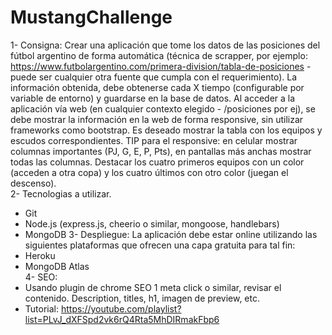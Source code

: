 # MustangChallenge
1- Consigna:
Crear una aplicación que tome los datos de las posiciones del fútbol argentino de forma
automática (técnica de scrapper, por ejemplo:
https://www.futbolargentino.com/primera-division/tabla-de-posiciones - puede ser cualquier otra
fuente que cumpla con el requerimiento).
La información obtenida, debe obtenerse cada X tiempo (configurable por variable de entorno)
y guardarse en la base de datos.
Al acceder a la aplicación vía web (en cualquier contexto elegido - /posiciones por ej), se debe
mostrar la información en la web de forma responsive, sin utilizar frameworks como bootstrap.
Es deseado mostrar la tabla con los equipos y escudos correspondientes.
TIP para el responsive: en celular mostrar columnas importantes (PJ, G, E, P, Pts), en pantallas
más anchas mostrar todas las columnas.
Destacar los cuatro primeros equipos con un color (acceden a otra copa) y los cuatro últimos
con otro color (juegan el descenso).<br>
2- Tecnologias a utilizar.
- Git
- Node.js (express.js, cheerio o similar, mongoose, handlebars)
- MongoDB
3- Despliegue:
La aplicación debe estar online utilizando las siguientes plataformas que ofrecen una capa
gratuita para tal fin:
- Heroku
- MongoDB Atlas <br>
4- SEO:
- Usando plugin de chrome SEO 1 meta click o similar, revisar el contenido. Description,
titles, h1, imagen de preview, etc.
- Tutorial: https://youtube.com/playlist?list=PLvJ_dXFSpd2vk6rQ4Rta5MhDIRmakFbp6
